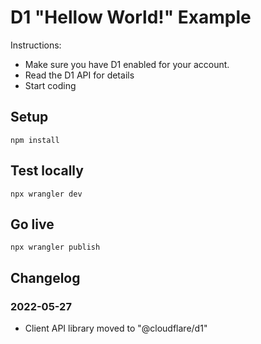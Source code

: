 # D1 "Hellow World!" Example

Instructions:

* Make sure you have D1 enabled for your account.
* Read the D1 API for details
* Start coding

## Setup

```
npm install
```

## Test locally

```
npx wrangler dev
```

## Go live

```
npx wrangler publish
```

## Changelog

### 2022-05-27

* Client API library moved to "@cloudflare/d1"
